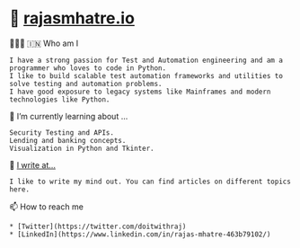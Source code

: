 # 👋  [rajasmhatre.io](https://rajasmhatre.netlify.app/)


👨🏻‍💻 🇮🇳 Who am I

    I have a strong passion for Test and Automation engineering and am a programmer who loves to code in Python.
    I like to build scalable test automation frameworks and utilities to solve testing and automation problems.
    I have good exposure to legacy systems like Mainframes and modern technologies like Python. 


🌱 I’m currently learning about ...

    Security Testing and APIs.
    Lending and banking concepts. 
    Visualization in Python and Tkinter. 


📝 [I write at...](https://orangekyle.wixsite.com/website)


    I like to write my mind out. You can find articles on different topics here.


📫 How to reach me

    * [Twitter](https://twitter.com/doitwithraj)
    * [LinkedIn](https://www.linkedin.com/in/rajas-mhatre-463b79102/)
    


